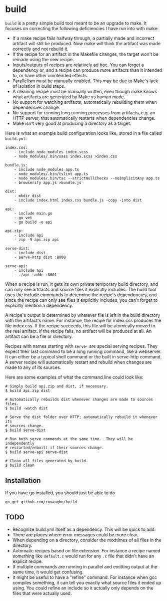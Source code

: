 build
=====

`build` is a pretty simple build tool meant to be an upgrade to make.  It
focuses on correcting the following deficiencies I have run into with make:

- If a make recipe fails halfway through, a partially made and incorrect
  artifact will still be produced.  Now make will think the artifact was made
  correctly and not rebuild it.
- If the recipe for an artifact in the Makefile changes, the target won't be
  remade using the new recipe.
- Inputs/outputs of recipes are relatively ad hoc.  You can forget a dependency
  or, and a recipe can produce more artifacts than it intended to, or have
  other unintended effects.
- Parallelism must be manually enabled.  This may be due to Make's lack of
  isolation in build steps.
- A cleaning recipe must be manually written, even though make knows what
  artifacts are generated by Make vs human made.
- No support for watching artifacts, automatically rebuilding them when
  dependencies change.
- No support for running long running processes from artifacts, e.g. an HTTP
  server, that automatically restarts when dependencies change.
- Make isn't very good at producing a directory as a target.

Here is what an example build configuration looks like, stored in a file called
`build.yml`:

	index.css:
		- include node_modules index.scss
		- node_modules/.bin/sass index.scss >index.css

	bundle.js:
		- include node_modules app.ts
		- node_modules/.bin/tslint app.ts
		- node_modules/.bin/tsc --strictNullChecks --noImplicitAny app.ts
		- browserify app.js >bundle.js

	dist:
		- mkdir dist
		- include index.html index.css bundle.js -copy -into dist

	api:
		- include main.go
		- go vet
		- go build -o api

	api.zip:
		- include api
		- zip -9 api.zip api

	serve-dist:
		- include dist
		- serve-http dist :8000

	serve-api:
		- include api
		- ./api -addr :8001

When a recipe is run, it gets its own private temporary build directory, and
can only see artifacts and source files it explicitly includes.  The build tool
uses the include commands to determine the recipe's dependencies, and since the
recipe can only see files it explicitly includes, you can't forget to
explicitly mention a dependency.

A recipe's output is determined by whatever file is left in the build directory
with the artifact's name.  For instance, the recipe for index.css produces the
file index.css.  If the recipe succeeds, this file will be atomically moved to
the real artifact.  If the recipe fails, no artifact will be produced at all.
An artifact can be a file or directory.

Recipes with names starting with `serve-` are special serving recipes.  They
expect their last command to be a long running command, like a webserver.  It
can either be a typical shell command or the built in serve-http command.  A
server recipe will automatically restart and rebuild when changes are made to
any of its sources.

Here are some examples of what the command line could look like:

	# Simply build api.zip and dist, if necessary.
	$ build api.zip dist

	# Automatically rebuilds dist whenever changes are made to sources files.
	$ build -watch dist

	# Serve the dist folder over HTTP; automatically rebuild it whenever its
	# sources change.
	$ build serve-dist

	# Run both serve commands at the same time.  They will be independently
	# restarted/rebuilt if their sources change.
	$ build serve-api serve-dist

	# Clean all files generated by build.
	$ build clean

## Installation ##

If you have go installed, you should just be able to do

	go get github.com/rovaughn/build

## TODO ##

- Recognize build.yml itself as a dependency.  This will be quick to add.
- There are places where error messages could be more clear.
- When depending on a directory, consider the modtimes of all files in the
  directory.
- Automatic recipes based on file extension.  For instance a recipe named
  something like `default.c` would run for any `.c` file that didn't have an
  explicit recipe.
- If multiple commands are running in parallel and emitting output at the same
  time, it would get confusing.
- It might be useful to have a "refine" command.  For instance when gcc
  compiles something, it can tell you exactly what source files it ended up
  using.  You could refine an include so it actually only depends on the files
  that were actually used.
